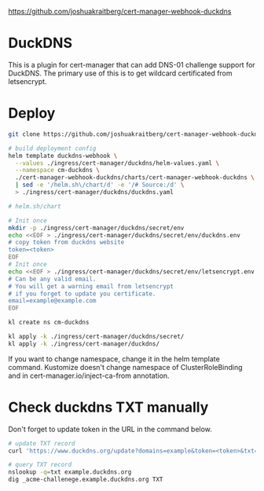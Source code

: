 
https://github.com/joshuakraitberg/cert-manager-webhook-duckdns

# DuckDNS

This is a plugin for cert-manager that can add DNS-01 challenge support for DuckDNS.
The primary use of this is to get wildcard certificated from letsencrypt.

# Deploy

```bash
git clone https://github.com/joshuakraitberg/cert-manager-webhook-duckdns.git

# build deployment config
helm template duckdns-webhook \
  --values ./ingress/cert-manager/duckdns/helm-values.yaml \
  --namespace cm-duckdns \
  ./cert-manager-webhook-duckdns/charts/cert-manager-webhook-duckdns \
  | sed -e '/helm.sh\/chart/d' -e '/# Source:/d' \
  > ./ingress/cert-manager/duckdns/duckdns.yaml

# helm.sh/chart

# Init once
mkdir -p ./ingress/cert-manager/duckdns/secret/env
echo <<EOF > ./ingress/cert-manager/duckdns/secret/env/duckdns.env
# copy token from duckdns website
token=<token>
EOF
# Init once
echo <<EOF > ./ingress/cert-manager/duckdns/secret/env/letsencrypt.env
# Can be any valid email.
# You will get a warning email from letsencrypt
# if you forget to update you certificate.
email=example@example.com
EOF

kl create ns cm-duckdns

kl apply -k ./ingress/cert-manager/duckdns/secret/
kl apply -k ./ingress/cert-manager/duckdns/
```

If you want to change namespace, change it in the helm template command.
Kustomize doesn't change namespace of ClusterRoleBinding and in cert-manager.io/inject-ca-from annotation.

# Check duckdns TXT manually

Don't forget to update token in the URL in the command below.

```bash
# update TXT record
curl 'https://www.duckdns.org/update?domains=example&token=<token>&txt=test-2-txt-value'

# query TXT record
nslookup -q=txt example.duckdns.org
dig _acme-challenege.example.duckdns.org TXT
```
